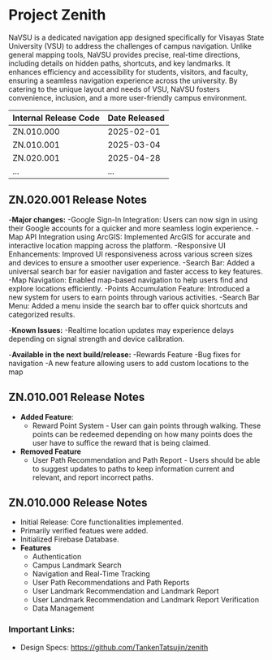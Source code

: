# Project Zenith 
NaVSU is a dedicated navigation app designed specifically for Visayas State University (VSU) to address the challenges of campus navigation. Unlike general mapping tools, NaVSU provides precise, real-time directions, including details on hidden paths, shortcuts, and key landmarks. It enhances efficiency and accessibility for students, visitors, and faculty, ensuring a seamless navigation experience across the university. By catering to the unique layout and needs of VSU, NaVSU fosters convenience, inclusion, and a more user-friendly campus environment.  

| **Internal Release Code** | **Date Released** |
|---------------------------|------------------|
| ZN.010.000                | 2025-02-01       |
| ZN.010.001                | 2025-03-04       |
| ZN.020.001                | 2025-04-28       |
| ...                       | ...              |


## **ZN.020.001 Release Notes**

-**Major changes:**
  -Google Sign-In Integration: Users can now sign in using their Google accounts for a quicker and more seamless login experience.
  -Map API Integration using ArcGIS: Implemented ArcGIS for accurate and interactive location mapping across the platform.
  -Responsive UI Enhancements: Improved UI responsiveness across various screen sizes and devices to ensure a smoother user experience.
  -Search Bar: Added a universal search bar for easier navigation and faster access to key features.
  -Map Navigation: Enabled map-based navigation to help users find and explore locations efficiently.
  -Points Accumulation Feature: Introduced a new system for users to earn points through various activities.
  -Search Bar Menu: Added a menu inside the search bar to offer quick shortcuts and categorized results.

-**Known Issues:**
  -Realtime location updates may experience delays depending on signal strength and device calibration.

-**Available in the next build/release:**
  -Rewards Feature
  -Bug fixes for navigation
  -A new feature allowing users to add custom locations to the map


## **ZN.010.001 Release Notes**
- **Added Feature**:
  - Reward Point System - User can gain points through walking. These points can be redeemed depending on how many points does the user have to suffice the reward that is being claimed.
- **Removed Feature**
  - User Path Recommendation and Path Report - Users should be able to suggest updates to paths to keep information current and relevant, and report incorrect paths.

## **ZN.010.000 Release Notes**
- Initial Release: Core functionalities implemented.
- Primarily verified featues were added.
- Initialized Firebase Database.
- **Features**
  - Authentication
  - Campus Landmark Search
  - Navigation and Real-Time Tracking
  - User Path Recommendations and Path Reports
  - User Landmark Recommendation and Landmark Report
  - User Landmark Recommendation and Landmark Report Verification
  - Data Management


### **Important Links**:  
- Design Specs: https://github.com/TankenTatsujin/zenith  
